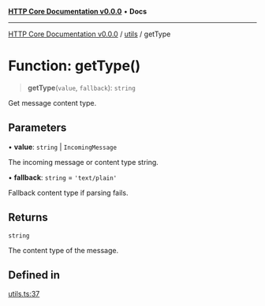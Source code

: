 [**HTTP Core Documentation v0.0.0**](../../README.md) • **Docs**

***

[HTTP Core Documentation v0.0.0](../../modules.md) / [utils](../README.md) / getType

# Function: getType()

> **getType**(`value`, `fallback`): `string`

Get message content type.

## Parameters

• **value**: `string` \| `IncomingMessage`

The incoming message or content type string.

• **fallback**: `string` = `'text/plain'`

Fallback content type if parsing fails.

## Returns

`string`

The content type of the message.

## Defined in

[utils.ts:37](https://github.com/stonemjs/http-core/blob/3497087dac965583296f5092cd519a9aa0728373/src/utils.ts#L37)
